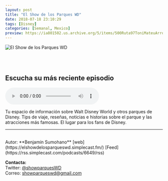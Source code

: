 ```yaml
---
layout: post
title: "El Show de los Parques WD"
date: 2018-07-18 23:10:29
tags: [Disney]
categories: [Semanal, Mexico]
preview: https://ia801502.us.archive.org/5/items/500Ruta97ToniMateuArrom/300-BenjamnSumohano.jpg
---
```


![El Show de los Parques WD](https://ia801502.us.archive.org/5/items/500Ruta97ToniMateuArrom/500-BenjamnSumohano.jpg)

<br/>
<br/>

## Escucha su más reciente episodio

<!--reproductor-feed=https://rss.simplecast.com/podcasts/6649/rss-->
<!--reproductor-start-->
<audio id="audio" preload="auto" controls="" src="https://dts.podtrac.com/redirect.mp3/audio.simplecast.com/9b8b96b5.mp3"></audio>
<!--reproductor-end-->

Tu espacio de información sobre Walt Disney World y otros parques de Disney. Tips de viaje, reseñas, noticias e historias sobre el parque y las atracciones más famosas. El lugar para los fans de Disney.

_ _ _

<br>
Autor: **Benjamín Sumohano**  
[web](https://elshowdelosparqueswd.simplecast.fm/)  
[Feed](https://rss.simplecast.com/podcasts/6649/rss)  



**Contacta:**  
Twitter: [@showparquesWD](https://twitter.com/showparquesWD)  
Correo: [showparqueswd@gmail.com](mailto:showparqueswd@gmail.com)  
